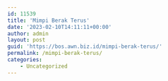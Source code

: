 ```yaml
---
id: 11539
title: 'Mimpi Berak Terus'
date: '2023-02-10T14:11:11+00:00'
author: admin
layout: post
guid: 'https://bos.awn.biz.id/mimpi-berak-terus/'
permalink: /mimpi-berak-terus/
categories:
    - Uncategorized
---
```


